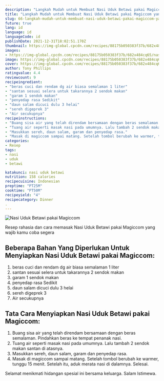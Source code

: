 ```yaml
---
description: "Langkah Mudah untuk Membuat Nasi Uduk Betawi pakai Magiccom yang Bikin Ngiler"
title: "Langkah Mudah untuk Membuat Nasi Uduk Betawi pakai Magiccom yang Bikin Ngiler"
slug: 66-langkah-mudah-untuk-membuat-nasi-uduk-betawi-pakai-magiccom-yang-bikin-ngiler
future: true
lang: id
language: id
languageCode: id
publishDate: 2021-12-31T18:02:51.170Z 
thumbnail: https://img-global.cpcdn.com/recipes/88175b050383f37b/682x484cq65/nasi-uduk-betawi-pakai-magiccom-foto-resep-utama.png
images:
- https://img-global.cpcdn.com/recipes/88175b050383f37b/682x484cq65/nasi-uduk-betawi-pakai-magiccom-foto-resep-utama.png
image: https://img-global.cpcdn.com/recipes/88175b050383f37b/682x484cq65/nasi-uduk-betawi-pakai-magiccom-foto-resep-utama.png
cover: https://img-global.cpcdn.com/recipes/88175b050383f37b/682x484cq65/nasi-uduk-betawi-pakai-magiccom-foto-resep-utama.png
author: Tony Phillips
ratingvalue: 4.4
reviewcount: 9
recipeingredient:
- "beras cuci dan rendam dg air biasa semalaman 1 liter"
- "santan sesuai selera untuk takarannya 2 sendok makan"
- "garam 1 sendok makan"
- "penyedap rasa Sedikit"
- "daun salam dicuci dulu 3 helai"
- "sereh digeprek 3"
- "Air secukupnya"
recipeinstructions:
- "Buang sisa air yang telah direndam bersamaan dengan beras semalaman. Pindahkan beras ke tempat penanak nasi."
- "Tuang air seperti masak nasi pada umumnya. Lalu tambah 2 sendok makan santan di atasnya."
- "Masukkan sereh, daun salam, garam dan penyedap rasa."
- "Masak di magiccom sampai matang. Setelah tombol berubah ke warmer, tunggu 15 menit. Setelah itu, aduk merata nasi di dalamnya. Selesai."
categories:
- Resep
tags:
- nasi
- uduk
- betawi

katakunci: nasi uduk betawi 
nutrition: 158 calories
recipecuisine: Indonesian
preptime: "PT25M"
cooktime: "PT50M"
recipeyield: "4"
recipecategory: Dinner
. 
---
```



![Nasi Uduk Betawi pakai Magiccom](https://img-global.cpcdn.com/recipes/88175b050383f37b/682x484cq65/nasi-uduk-betawi-pakai-magiccom-foto-resep-utama.png)

Resep rahasia dan cara memasak  Nasi Uduk Betawi pakai Magiccom yang wajib kamu coba segera

<!--inarticleads1-->

## Beberapa Bahan Yang Diperlukan Untuk Menyiapkan Nasi Uduk Betawi pakai Magiccom:

1. beras cuci dan rendam dg air biasa semalaman 1 liter
1. santan sesuai selera untuk takarannya 2 sendok makan
1. garam 1 sendok makan
1. penyedap rasa Sedikit
1. daun salam dicuci dulu 3 helai
1. sereh digeprek 3
1. Air secukupnya



<!--inarticleads2-->

## Tata Cara Menyiapkan Nasi Uduk Betawi pakai Magiccom:

1. Buang sisa air yang telah direndam bersamaan dengan beras semalaman. Pindahkan beras ke tempat penanak nasi.
1. Tuang air seperti masak nasi pada umumnya. Lalu tambah 2 sendok makan santan di atasnya.
1. Masukkan sereh, daun salam, garam dan penyedap rasa.
1. Masak di magiccom sampai matang. Setelah tombol berubah ke warmer, tunggu 15 menit. Setelah itu, aduk merata nasi di dalamnya. Selesai.




Selamat menikmati hidangan spesial ini bersama keluarga. Salam Istimewa.
